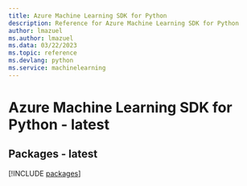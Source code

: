 ```yaml
---
title: Azure Machine Learning SDK for Python
description: Reference for Azure Machine Learning SDK for Python
author: lmazuel
ms.author: lmazuel
ms.data: 03/22/2023
ms.topic: reference
ms.devlang: python
ms.service: machinelearning
---
```

# Azure Machine Learning SDK for Python - latest
## Packages - latest
[!INCLUDE [packages](machine-learning-index.md)]